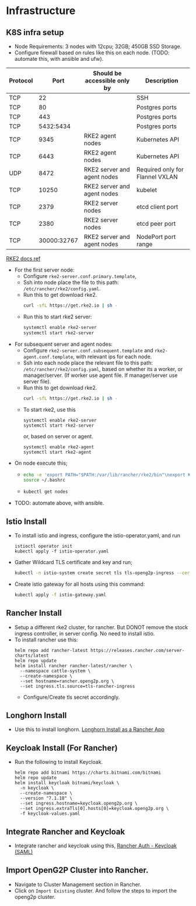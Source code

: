 # Infrastructure

## K8S infra setup

- Node Requirements: 3 nodes with 12cpu; 32GB; 450GB SSD Storage.
- Configure firewall based on rules like this on each node. (TODO: automate this, with ansible and ufw).

|Protocol|Port|Should be accessible only by|Description|
|---|---|---|---|
|TCP|22||SSH|
|TCP|80||Postgres ports|
|TCP|443||Postgres ports|
|TCP|5432:5434||Postgres ports|
|TCP|9345|RKE2 agent nodes|Kubernetes API|
|TCP|6443|RKE2 agent nodes|Kubernetes API|
|UDP|8472|RKE2 server and agent nodes|Required only for Flannel VXLAN|
|TCP|10250|RKE2 server and agent nodes|kubelet|
|TCP|2379|RKE2 server nodes|etcd client port|
|TCP|2380|RKE2 server nodes|etcd peer port|
|TCP|30000:32767|RKE2 server and agent nodes|NodePort port range|

  [RKE2 docs ref](https://docs.rke2.io/install/requirements/#networking)
- For the first server node:
  - Configure `rke2-server.conf.primary.template`,
  - Ssh into node place the file to this path: `/etc/rancher/rke2/config.yaml`.
  - Run this to get download rke2.
    ```sh
    curl -sfL https://get.rke2.io | sh -
    ```
  - Run this to start rke2 server:
    ```sh
    systemctl enable rke2-server
    systemctl start rke2-server
    ```
- For subsequent server and agent nodes:
  - Configure `rke2-server.conf.subsequent.template` and `rke2-agent.conf.template`, with relevant ips for each node.
  - Ssh into each node place the relevant file to this path: `/etc/rancher/rke2/config.yaml`, based on whether its a worker, or manager/server. (If worker use agent file. If manager/server use server file).
  - Run this to get download rke2.
    ```sh
    curl -sfL https://get.rke2.io | sh -
    ```
  - To start rke2, use this 
    ```
    systemctl enable rke2-server
    systemctl start rke2-server
    ```
    or, based on server or agent.
    ```
    systemctl enable rke2-agent
    systemctl start rke2-agent
    ```
- On node execute this;
  - ```sh
    echo -e 'export PATH="$PATH:/var/lib/rancher/rke2/bin"\nexport KUBECONFIG="/etc/rancher/rke2/rke2.yaml"' >> ~/.bashrc
    source ~/.bashrc
    ```
  - ```sh
    kubectl get nodes
    ```
- TODO: automate above, with ansible.

## Istio Install

- To install istio and ingress, configure the istio-operator.yaml, and run
  ```
  istioctl operator init
  kubectl apply -f istio-operator.yaml
  ```
- Gather Wildcard TLS certificate and key and run;
  ```sh
  kubectl -n istio-system create secret tls tls-openg2p-ingress --cert=<CERTIFICATE> --key=<KEY>
  ```
- Create istio gateway for all hosts using this command:
  ```sh
  kubectl apply -f istio-gateway.yaml
  ```

## Rancher Install
- Setup a different rke2 cluster, for rancher. But DONOT remove the stock ingress controller, in server config. No need to install istio.
- To install rancher use this:
  ```
  helm repo add rancher-latest https://releases.rancher.com/server-charts/latest
  helm repo update
  helm install rancher rancher-latest/rancher \
    --namespace cattle-system \
    --create-namespace \
    --set hostname=rancher.openg2p.org \
    --set ingress.tls.source=tls-rancher-ingress
  ```
  - Configure/Create tls secret accordingly.
## Longhorn Install
- Use this to install longhorn. 
  [Longhorn Install as a Rancher App](https://longhorn.io/docs/1.3.2/deploy/install/install-with-rancher/)

## Keycloak Install (For Rancher)
- Run the following to install Keycloak.
  ```
  helm repo add bitnami https://charts.bitnami.com/bitnami
  helm repo update
  helm install keycloak bitnami/keycloak \
    -n keycloak \
    --create-namespace \
    --version "7.1.18" \
    --set ingress.hostname=keycloak.openg2p.org \
    --set ingress.extraTls[0].hosts[0]=keycloak.openg2p.org \
    -f keycloak-values.yaml
  ```

## Integrate Rancher and Keycloak
- Integrate rancher and keycloak using this, [Rancher Auth - Keycloak (SAML)](https://docs.ranchermanager.rancher.io/how-to-guides/new-user-guides/authentication-permissions-and-global-configuration/authentication-config/configure-keycloak-saml)

## Import OpenG2P Cluster into Rancher.
- Navigate to Cluster Management section in Rancher.
- Click on `Import Existing` cluster. And follow the steps to import the openg2p cluster.